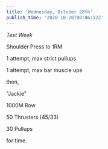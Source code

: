 ```yaml
---
title: 'Wednesday, October 28th'
publish_time: '2020-10-28T00:06:12Z'
---
```


*Test Week*

Shoulder Press to 1RM

1 attempt, max strict pullups

1 attempt, max bar muscle ups

then,

"Jackie"

1000M Row

50 Thrusters (45/33)

30 Pullups

for time.
